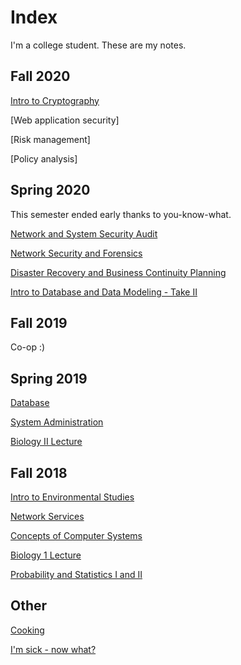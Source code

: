 # Index

I'm a college student. These are my notes.

## Fall 2020

[Intro to Cryptography](./content/s6/crypto/index.md)

[Web application security]

[Risk management]

[Policy analysis]

## Spring 2020

This semester ended early thanks to you-know-what.

[Network and System Security Audit](./content/s5/audit/index.md)

[Network Security and Forensics](./content/s5/NetSecForensics/index.md)

[Disaster Recovery and Business Continuity Planning](./content/s5/bcpdr/index.md)

[Intro to Database and Data Modeling - Take II](./content/s5/database/index.md)

## Fall 2019

Co-op :)

## Spring 2019

[Database](./content/s4/database/index.md)

[System Administration](./content/s4/sysadmin/index.md)

[Biology II Lecture](./content/s4/bio/index.md)

## Fall 2018

[Intro to Environmental Studies](./content/s3/envi/index.md)

[Network Services](./content/s3/ns/index.md)

[Concepts of Computer Systems](./content/s3/cs/index.md)

[Biology 1 Lecture](./content/s3/bio/index.md)

[Probability and Statistics I and II](./content/s3/ps/index.md)

## Other

[Cooking](./content/cooking/index.md)

[I'm sick - now what?](./content/meds/index.md)
